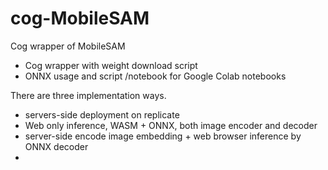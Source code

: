 # cog-MobileSAM
Cog wrapper of MobileSAM
- Cog wrapper with weight download script
- ONNX usage and script
/notebook for Google Colab notebooks

There are three implementation ways.
- servers-side deployment on replicate
- Web only inference, WASM + ONNX, both image encoder and decoder
- server-side encode image embedding + web browser inference by ONNX decoder
- 
